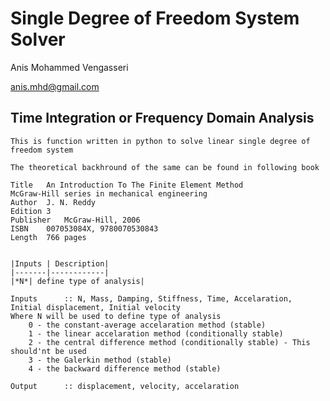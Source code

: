 # Single Degree of Freedom System Solver 

Anis Mohammed Vengasseri

anis.mhd@gmail.com

## Time Integration or Frequency Domain Analysis 
	
	This is function written in python to solve linear single degree of freedom system

	The theoretical backhround of the same can be found in following book
	
	Title	An Introduction To The Finite Element Method
	McGraw-Hill series in mechanical engineering
	Author	J. N. Reddy
	Edition	3
	Publisher	McGraw-Hill, 2006
	ISBN	007053084X, 9780070530843
	Length	766 pages


	|Inputs | Description|
	|-------|------------|
	|*N*| define type of analysis|

	Inputs		:: N, Mass, Damping, Stiffness, Time, Accelaration, Initial displacement, Initial velocity
	Where N will be used to define type of analysis
		0 - the constant-average accelaration method (stable)
		1 - the linear accelaration method (conditionally stable)
		2 - the central difference method (conditionally stable) - This should'nt be used
		3 - the Galerkin method (stable)
		4 - the backward difference method (stable)

	Output		:: displacement, velocity, accelaration